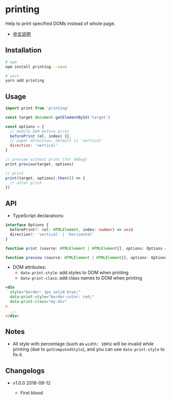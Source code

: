# printing

Help to print specified DOMs instead of whole page.

- [中文说明](./README.zh-CN.md)

## Installation

```bash
# npm
npm install printing --save

# yarn
yarn add printing
```

## Usage

```js
import print from 'printing'

const target document.getElementById('target')

const options = {
  // modify DOM before print
  beforePrint (el, index) {},
  // paper direction, default is 'vertical'
  direction: 'vertical'
}

// preview without print (for debug)
print.preview(target, options)

// print
print(target, options).then(() => {
  // after print
})
```

## API

- TypeScript declarations:

```typescript
interface Options {
  beforePrint?: (el: HTMLElement, index: number) => void
  direction?: 'vertical' | 'horizontal'
}

function print (source: HTMLElement | HTMLElement[], options: Options = {}): Promise<void>

function preview (source: HTMLElement | HTMLElement[], options: Options = {}): void
```

- DOM attributes:
  - `data-print-style`: add styles to DOM when printing
  - `data-print-class`: add class names to DOM when printing

```html
<div
  style="border: 1px solid blue;"
  data-print-style="border-color: red;"
  data-print-class="my-div"
>
  ...
</div>
```

## Notes

- All style with percentage (such as `width: 100%`) will be invalid while printing (due to `getComputedStyle`), and you can use `data-print-style` to fix it.

## Changelogs

- v1.0.0 2018-09-12

  - First blood
